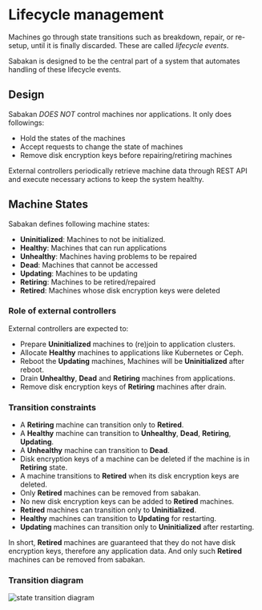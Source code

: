 Lifecycle management
====================

Machines go through state transitions such as breakdown, repair, or re-setup,
until it is finally discarded.  These are called *lifecycle events*.

Sabakan is designed to be the central part of a system that automates
handling of these lifecycle events.

Design
------

Sabakan *DOES NOT* control machines nor applications.
It only does followings:

* Hold the states of the machines
* Accept requests to change the state of machines
* Remove disk encryption keys before repairing/retiring machines

External controllers periodically retrieve machine data through REST API
and execute necessary actions to keep the system healthy.

Machine States
--------------

Sabakan defines following machine states:

* **Uninitialized**: Machines to not be initialized.
* **Healthy**: Machines that can run applications
* **Unhealthy**: Machines having problems to be repaired
* **Dead**: Machines that cannot be accessed
* **Updating**: Machines to be updating 
* **Retiring**: Machines to be retired/repaired
* **Retired**: Machines whose disk encryption keys were deleted

### Role of external controllers

External controllers are expected to:

* Prepare **Uninitialized** machines to (re)join to application clusters.
* Allocate **Healthy** machines to applications like Kubernetes or Ceph.
* Reboot the **Updating** machines, Machines will be **Uninitialized** after reboot.
* Drain **Unhealthy**, **Dead** and **Retiring** machines from applications.
* Remove disk encryption keys of **Retiring** machines after drain.

### Transition constraints

* A **Retiring** machine can transition only to **Retired**.
* A **Healthy** machine can transition to **Unhealthy**, **Dead**, **Retiring**, **Updating**.
* A **Unhealthy** machine can transition to **Dead**.
* Disk encryption keys of a machine can be deleted if the machine is in **Retiring** state.
* A machine transitions to **Retired** when its disk encryption keys are deleted.
* Only **Retired** machines can be removed from sabakan.
* No new disk encryption keys can be added to **Retired** machines.
* **Retired** machines can transition only to **Uninitialized**.
* **Healthy** machines can transition to **Updating** for restarting.
* **Updating** machines can transition only to **Uninitialized** after restarting.

In short, **Retired** machines are guaranteed that they do not have disk encryption keys,
therefore any application data.  And only such **Retired** machines can be removed from
sabakan.

### Transition diagram

![state transition diagram](http://www.plantuml.com/plantuml/png/ZP8nRxmm3CNtV0hFV-dqtncggtf3krJLIPsg3ZvYIaJY86Dwef--v0eKb0uiu9ZVUyzOENQAedtmvhTw-_SE1nklVBY3LtRirA5tNsJDvhGmZuHUwy5CxvMs_kaKS2AbKZj01XA9ah4dGbl0C-arIWCz2s5PuyLJHfv9dJZ-IAQbHo6GgPCFq5hKX2xL_pDTOamLQ4qGnX37PCpy_U__Bk2-KXAGctYakTuzL0Pdta_B0G9oZzuFQv6dIgS56PEUUq9NN9Rt8jGcUBC0CvjjtHD_fX0_gRlnrdKD49SojEeYGqF39AKnhs_tfSs2EMgyS0Ky88Eag0qBbSG07LwmGJP7Oji7_mq0)
